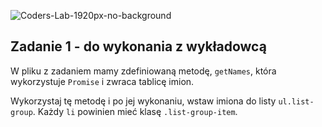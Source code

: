 ![Coders-Lab-1920px-no-background](https://user-images.githubusercontent.com/30623667/104709387-2b7ac180-571f-11eb-9b94-517aa6d501c9.png)



## Zadanie 1 - do wykonania z wykładowcą

W pliku z zadaniem mamy zdefiniowaną metodę, `getNames`, która wykorzystuje `Promise` i zwraca tablicę imion.

Wykorzystaj tę metodę i po jej wykonaniu, wstaw imiona do listy `ul.list-group`. Każdy `li` powinien mieć klasę `.list-group-item`.